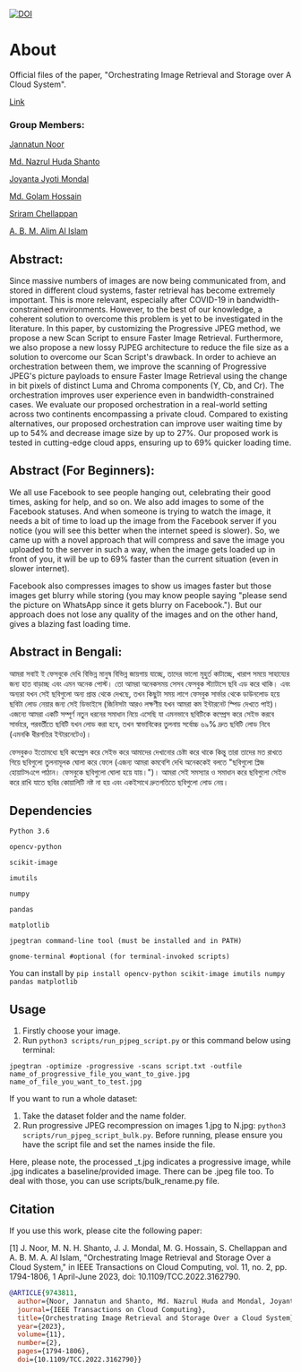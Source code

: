 [![DOI](https://img.shields.io/badge/DOI-10.1109%2FTCC.2022.3162790-blue)](https://doi.org/10.1109/TCC.2022.3162790)

# About

Official files of the paper, "Orchestrating Image Retrieval and Storage over A Cloud System".

[Link](https://ieeexplore.ieee.org/abstract/document/9743811/)

### Group Members:
[Jannatun Noor](https://sites.google.com/site/jannatun0abigzero/)

[Md. Nazrul Huda Shanto](https://www.linkedin.com/in/nazrulhudashanto/)

[Joyanta Jyoti Mondal](https://lepotatoguy.github.io)

[Md. Golam Hossain](https://www.linkedin.com/in/mghossain)

[Sriram Chellappan](https://cse.usf.edu/~sriramc/)

[A. B. M. Alim Al Islam](https://sites.google.com/site/abmalimalislam/)

## Abstract:

Since massive numbers of images are now being communicated from, and stored in different cloud systems, faster retrieval has become extremely important. This is more relevant, especially after COVID-19 in bandwidth-constrained environments. However, to the best of our knowledge, a coherent solution to overcome this problem is yet to be investigated in the literature. In this paper, by customizing the Progressive JPEG method, we propose a new Scan Script to ensure Faster Image Retrieval. Furthermore, we also propose a new lossy PJPEG architecture to reduce the file size as a solution to overcome our Scan Script's drawback. In order to achieve an orchestration between them, we improve the scanning of Progressive JPEG's picture payloads to ensure Faster Image Retrieval using the change in bit pixels of distinct Luma and Chroma components (Y, Cb, and Cr). The orchestration improves user experience even in bandwidth-constrained cases. We evaluate our proposed orchestration in a real-world setting across two continents encompassing a private cloud. Compared to existing alternatives, our proposed orchestration can improve user waiting time by up to 54% and decrease image size by up to 27%. Our proposed work is tested in cutting-edge cloud apps, ensuring up to 69% quicker loading time.


## Abstract (For Beginners):

We all use Facebook to see people hanging out, celebrating their good times, asking for help, and so on. We also add images to some of the Facebook statuses. And when someone is trying to watch the image, it needs a bit of time to load up the image from the Facebook server if you notice (you will see this better when the internet speed is slower). So, we came up with a novel approach that will compress and save the image you uploaded to the server in such a way, when the image gets loaded up in front of you, it will be up to 69% faster than the current situation (even in slower internet).

Facebook also compresses images to show us images faster but those images get blurry while storing (you may know people saying "please send the picture on WhatsApp since it gets blurry on Facebook."). But our approach does not lose any quality of the images and on the other hand, gives a blazing fast loading time.

## Abstract in Bengali:

আমরা সবাই ই ফেসবুকে দেখি বিভিন্ন মানুষ বিভিন্ন জায়গায় যাচ্ছে, তাদের ভালো মূহুর্ত কাটাচ্ছে, খারাপ সময়ে সাহায্যের জন্য হাত বাড়াচ্ছ এবং এমন অনেক পোস্ট। তো আমরা অনেকসময় সেসব ফেসবুক স্ট্যাটাসে ছবি এড করে থাকি। এবং অন্যরা যখন সেই ছবিগুলো অন্য প্রান্ত থেকে দেখছে, তখন কিছুটা সময় লাগে ফেসবুক সার্ভার থেকে ডাউনলোড হয়ে ছবিটা লোড নেয়ার জন্য সেই ডিভাইসে (জিনিসটা আরও লক্ষণীয় যখন আমরা কম ইন্টারনেট স্পিড দেখতে পাই)। এজন্যে আমরা একটি সম্পূর্ণ নতুন ধরনের সমাধান নিয়ে এসেছি যা এমনভাবে ছবিটিকে কম্প্রেস করে সেইভ করবে সার্ভারে, পরবর্তীতে ছবিটি যখন লোড করা হবে, তখন স্বাভাবিকের তুলনায় সর্বোচ্চ ৬৯% দ্রুত ছবিটি লোড নিবে (এমনকি ধীরগতির ইন্টারনেটেও)। 

ফেসবুকও ইতোমধ্যে ছবি কম্প্রেস করে সেইভ করে আমাদের দেখানোর চেষ্টা করে থাকে কিন্তু তারা তাদের মত রাখতে গিয়ে ছবিগুলো তুলনামূলক ঘোলা করে ফেলে (এজন্য আমরা কমবেশি দেখি অনেককেই বলতে "ছবিগুলো প্লিজ হোয়াটসএপে পাঠান। ফেসবুকে ছবিগুলো ঘোলা হয়ে যায়।")। আমরা সেই সমস্যার ও সমাধান করে ছবিগুলো সেইভ করে রাখি যাতে ছবির কোয়ালিটি নষ্ট না হয় এবং একইসাথে দ্রুতগতিতে ছবিগুলো লোড নেয়। 


## Dependencies

```
Python 3.6

opencv-python

scikit-image

imutils

numpy

pandas

matplotlib

jpegtran command-line tool (must be installed and in PATH)

gnome-terminal #optional (for terminal-invoked scripts)

```
You can install by `pip install opencv-python scikit-image imutils numpy pandas matplotlib`


## Usage

1. Firstly choose your image. 
2. Run `python3 scripts/run_pjpeg_script.py` or this command below using terminal:

`jpegtran -optimize -progressive -scans script.txt -outfile name_of_progressive_file_you_want_to_give.jpg name_of_file_you_want_to_test.jpg`

If you want to run a whole dataset: 
1. Take the dataset folder and the name folder.
2. Run progressive JPEG recompression on images 1.jpg to N.jpg: `python3 scripts/run_pjpeg_script_bulk.py`. Before running, please ensure you have the script file and set the names inside the file.

Here, please note, the processed _t.jpg indicates a progressive image, while .jpg indicates a baseline/provided image. There can be .jpeg file too. To deal with those, you can use scripts/bulk_rename.py file.

## Citation

If you use this work, please cite the following paper:

[1] J. Noor, M. N. H. Shanto, J. J. Mondal, M. G. Hossain, S. Chellappan and A. B. M. A. Al Islam, "Orchestrating Image Retrieval and Storage Over a Cloud System," in IEEE Transactions on Cloud Computing, vol. 11, no. 2, pp. 1794-1806, 1 April-June 2023, doi: 10.1109/TCC.2022.3162790. 

```bibtex
@ARTICLE{9743811,
  author={Noor, Jannatun and Shanto, Md. Nazrul Huda and Mondal, Joyanta Jyoti and Hossain, Md. Golam and Chellappan, Sriram and Al Islam, A. B. M. Alim},
  journal={IEEE Transactions on Cloud Computing}, 
  title={Orchestrating Image Retrieval and Storage Over a Cloud System}, 
  year={2023},
  volume={11},
  number={2},
  pages={1794-1806},
  doi={10.1109/TCC.2022.3162790}}

```
